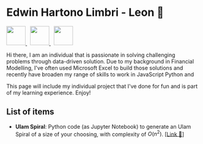 # Edwin Hartono Limbri - Leon :lemon: 
<p align='left'>
  <a href = 'https://www.exlcloud.io/about-us'> 
    <img width = 50 height = 50 src = 'https://images.squarespace-cdn.com/content/v1/627ade4bb6f11d290b193d12/283e13f5-5143-4712-9c23-43b6bbd71ae3/exl+cloud+logo.png'>
  </a>
  &nbsp
  <a href = 'https://www.linkedin.com/in/leonlimbri/'>
    <img width = 50 height = 50 src = 'https://upload.wikimedia.org/wikipedia/commons/thumb/f/f8/LinkedIn_icon_circle.svg/2048px-LinkedIn_icon_circle.svg.png'>
  </a>
  &nbsp
  <a href = 'https://github.com/leonlimbri'>
    <img width = 50 height = 50 src = 'https://cdn4.iconfinder.com/data/icons/iconsimple-logotypes/512/github-512.png'>
  </a>
</p>

Hi there, I am an individual that is passionate in solving challenging problems through data-driven solution. Due to my background in Financial Modelling, I've often used Microsoft Excel to build those solutions and recently have broaden my range of skills to work in JavaScript Python and 

This page will include my individual project that I've done for fun and is part of my learning experience. Enjoy!

## List of items
- **Ulam Spiral**: Python code (as Jupyter Notebook) to generate an Ulam Spiral of a size of your choosing, with complexity of $O(n^2)$. [[Link :lemon:]](https://github.com/leonlimbri/my-portfolio/tree/main/ulam%20spiral)
